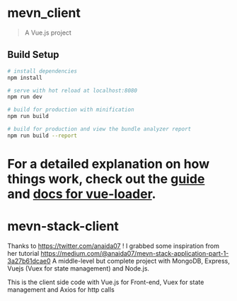 # mevn_client

> A Vue.js project

## Build Setup

``` bash
# install dependencies
npm install

# serve with hot reload at localhost:8080
npm run dev

# build for production with minification
npm run build

# build for production and view the bundle analyzer report
npm run build --report
```

For a detailed explanation on how things work, check out the [guide](http://vuejs-templates.github.io/webpack/) and [docs for vue-loader](http://vuejs.github.io/vue-loader).
=======
# mevn-stack-client
Thanks to https://twitter.com/anaida07 ! I grabbed some inspiration from her tutorial https://medium.com/@anaida07/mevn-stack-application-part-1-3a27b61dcae0
A middle-level but complete project with MongoDB, Express, Vuejs (Vuex for state management) and Node.js.

This is the client side code with Vue.js for Front-end, Vuex for state management and Axios for http calls
